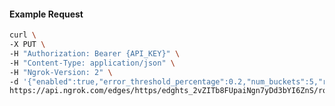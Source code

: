 <!-- Code generated for API Clients. DO NOT EDIT. -->
#### Example Request
```bash
curl \
-X PUT \
-H "Authorization: Bearer {API_KEY}" \
-H "Content-Type: application/json" \
-H "Ngrok-Version: 2" \
-d '{"enabled":true,"error_threshold_percentage":0.2,"num_buckets":5,"rolling_window":300,"tripped_duration":120,"volume_threshold":20}' \
https://api.ngrok.com/edges/https/edghts_2vZITb8FUpaiNgn7yDd3bYI6ZnS/routes/edghtsrt_2vZITZHvGhMtnNQ0EvHH9sUVS87/circuit_breaker
